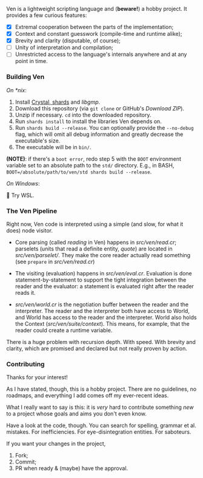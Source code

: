Ven is a lightweight scripting language and (**beware!**) a
hobby project. It provides a few curious features:

- [x] Extremal cooperation between the parts of the implementation;
- [x] Context and constant guesswork (compile-time and runtime alike);
- [x] Brevity and clarity (disputable, of course);
- [ ] Unity of interpretation and compilation;
- [ ] Unrestricted access to the language's internals anywhere and at any point in time.

### Building Ven

*On \*nix*:

1. Install [Crystal, shards](https://crystal-lang.org/install/) and *libgmp*.
2. Download this repository (via `git clone` or GitHub's *Download ZIP*).
3. Unzip if necessary. `cd` into the downloaded repository.
4. Run `shards install` to install the libraries Ven depends on.
5. Run `shards build --release`. You can optionally provide the
`--no-debug` flag, which will omit all debug information and
greatly decrease the executable's size.
6. The executable will be in `bin/`.

**(NOTE)**: if there's a `boot error`, redo step 5 with the
`BOOT` environment variable set to an absolute path to the
`std/` directory. E.g., in BASH, `BOOT=/absolute/path/to/ven/std shards build --release`.

*On Windows*:

:no_good: Try WSL.

### The Ven Pipeline

Right now, Ven code is interpreted using a simple (and slow,
for what it does) node visitor.

+ Core parsing (called *reading* in Ven) happens in *src/ven/read.cr*;
parselets (units that read a definite entity, *quote*) are
located in *src/ven/parselet/*. They make the core reader
actually read something (see `prepare` in *src/ven/read.cr*)

+ The visiting (evaluation) happens in *src/ven/eval.cr*.
Evaluation is done statement-by-statement to support the
tight integration between the reader and the evaluator:
a statement is evaluated right after the reader reads it.

+ *src/ven/world.cr* is the negotiation buffer between the
reader and the interpreter. The reader and the interpreter
both have access to World, and World has access to the reader
and the interpreter. World also holds the Context
(*src/ven/suite/context*). This means, for example, that the
reader could create a runtime variable.

There is a huge problem with recursion depth. With speed. With
brevity and clarity, which are promised and declared but not
really proven by action.

### Contributing

Thanks for your interest!

As I have stated, though, this is a hobby project. There are
no guidelines, no roadmaps, and everything I add comes off my
ever-recent ideas.

What I really want to say is this: it is *very* hard to contribute
something *new* to a project whose goals and aims you don't
even know.

Have a look at the code, though. You can search for spelling,
grammar et al. mistakes. For inefficiencies. For eye-disintegration
entities. For saboteurs.

If you want your changes in the project,

1. Fork;
2. Commit;
3. PR when ready & (maybe) have the approval.
